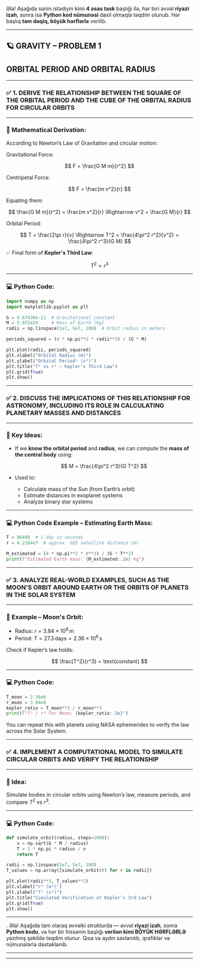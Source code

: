 Əla! Aşağıda sənin istədiyin kimi **4 əsas task** başlığı ilə, hər biri əvvəl **riyazi izah**, sonra isə **Python kod nümunəsi** daxil olmaqla təqdim olunub. Hər başlıq **tam dəqiq, böyük hərflərlə** verilib.

---

## 🪐 GRAVITY – PROBLEM 1

## ORBITAL PERIOD AND ORBITAL RADIUS

---

### ✅ 1. DERIVE THE RELATIONSHIP BETWEEN THE SQUARE OF THE ORBITAL PERIOD AND THE CUBE OF THE ORBITAL RADIUS FOR CIRCULAR ORBITS

---

### 📐 Mathematical Derivation:

According to Newton’s Law of Gravitation and circular motion:

Gravitational Force:

$$
F = \frac{G M m}{r^2}
$$

Centripetal Force:

$$
F = \frac{m v^2}{r}
$$

Equating them:

$$
\frac{G M m}{r^2} = \frac{m v^2}{r}
\Rightarrow v^2 = \frac{G M}{r}
$$

Orbital Period:

$$
T = \frac{2\pi r}{v}
\Rightarrow T^2 = \frac{4\pi^2 r^2}{v^2} = \frac{4\pi^2 r^3}{G M}
$$

✅ Final form of **Kepler's Third Law**:

$$
T^2 \propto r^3
$$

---

### 💻 Python Code:

```python
import numpy as np
import matplotlib.pyplot as plt

G = 6.67430e-11  # Gravitational constant 
M = 5.972e24     # Mass of Earth (kg)
radii = np.linspace(1e7, 5e7, 100)  # Orbit radius in meters

periods_squared = (4 * np.pi**2 * radii**3) / (G * M)

plt.plot(radii, periods_squared)
plt.xlabel("Orbital Radius (m)")
plt.ylabel("Orbital Period² (s²)")
plt.title("T² vs r³ — Kepler’s Third Law")
plt.grid(True)
plt.show()
```

---

### ✅ 2. DISCUSS THE IMPLICATIONS OF THIS RELATIONSHIP FOR ASTRONOMY, INCLUDING ITS ROLE IN CALCULATING PLANETARY MASSES AND DISTANCES

---

### 📐 Key Ideas:

* If we **know the orbital period** and **radius**, we can compute the **mass of the central body** using:

  $$
  M = \frac{4\pi^2 r^3}{G T^2}
  $$

* Used to:

  * Calculate mass of the Sun (from Earth’s orbit)
  * Estimate distances in exoplanet systems
  * Analyze binary star systems

---

### 💻 Python Code Example – Estimating Earth Mass:

```python
T = 86400  # 1 day in seconds
r = 4.2164e7  # approx. GEO satellite distance (m)

M_estimated = (4 * np.pi**2 * r**3) / (G * T**2)
print(f"Estimated Earth mass: {M_estimated:.2e} kg")
```

---

### ✅ 3. ANALYZE REAL-WORLD EXAMPLES, SUCH AS THE MOON'S ORBIT AROUND EARTH OR THE ORBITS OF PLANETS IN THE SOLAR SYSTEM

---

### 📐 Example – Moon's Orbit:

* Radius: $r = 3.84 \times 10^8 \, \text{m}$
* Period: $T = 27.3 \, \text{days} = 2.36 \times 10^6 \, \text{s}$

Check if Kepler’s law holds:

$$
\frac{T^2}{r^3} = \text{constant}
$$

---

### 💻 Python Code:

```python
T_moon = 2.36e6
r_moon = 3.84e8
kepler_ratio = T_moon**2 / r_moon**3
print(f"T² / r³ for Moon: {kepler_ratio:.3e}")
```

You can repeat this with planets using NASA ephemerides to verify the law across the Solar System.

---

### ✅ 4. IMPLEMENT A COMPUTATIONAL MODEL TO SIMULATE CIRCULAR ORBITS AND VERIFY THE RELATIONSHIP

---

### 📐 Idea:

Simulate bodies in circular orbits using Newton’s law, measure periods, and compare $T^2$ vs $r^3$.

---

### 💻 Python Code:

```python
def simulate_orbit(radius, steps=1000):
    v = np.sqrt(G * M / radius)
    T = 2 * np.pi * radius / v
    return T

radii = np.linspace(1e7, 5e7, 100)
T_values = np.array([simulate_orbit(r) for r in radii])

plt.plot(radii**3, T_values**2)
plt.xlabel("r³ (m³)")
plt.ylabel("T² (s²)")
plt.title("Simulated Verification of Kepler’s 3rd Law")
plt.grid(True)
plt.show()
```

---

. Əla! Aşağıda tam olaraq əvvəlki strukturda — əvvəl **riyazi izah**, sonra **Python kodu**, və hər bir hissənin başlığı **verilən kimi BÖYÜK HƏRFLƏRLƏ** yazılmış şəkildə təqdim olunur. Qısa və aydın saxlanılıb, qrafiklər və nümunələrlə dəstəklənib.

---




---

